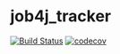 # job4j_tracker
[![Build Status](https://travis-ci.org/hasover/job4j_tracker.svg?branch=master)](https://travis-ci.org/hasover/job4j_tracker)
[![codecov](https://codecov.io/gh/hasover/job4j_tracker/branch/master/graph/badge.svg)](https://codecov.io/gh/hasover/job4j_tracker)